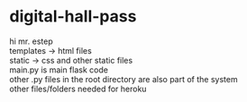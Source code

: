 # digital-hall-pass
hi mr. estep  
templates -> html files  
static -> css and other static files  
main.py is main flask code  
other .py files in the root directory are also part of the system  
other files/folders needed for heroku  
